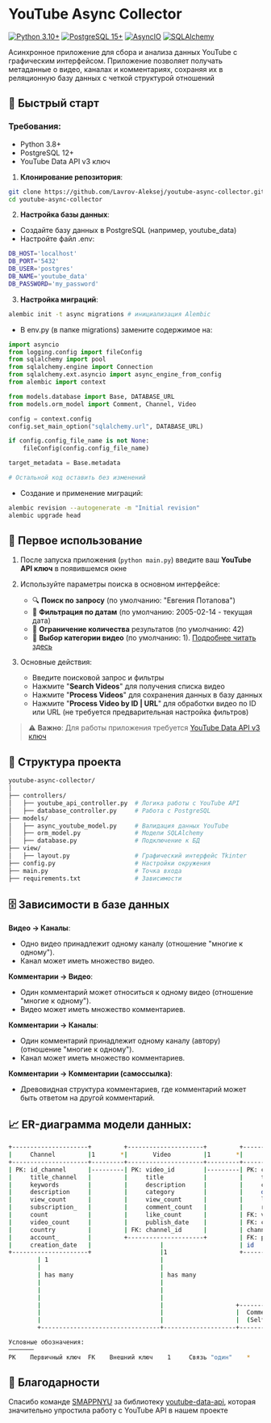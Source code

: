 # YouTube Async Collector

[![Python 3.10+](https://img.shields.io/badge/Python-3.10%2B-blue?logo=python)](https://www.python.org/)
[![PostgreSQL 15+](https://img.shields.io/badge/PostgreSQL-15%2B-blue?logo=postgresql)](https://www.postgresql.org/)
[![AsyncIO](https://img.shields.io/badge/Async-IO-blue?logo=asyncio)](https://docs.python.org/3/library/asyncio.html)
[![SQLAlchemy](https://img.shields.io/badge/SQLAlchemy-2.0%2B-blue?logo=sqlalchemy&logoColor=white)](https://www.sqlalchemy.org/)

Асинхронное приложение для сбора и анализа данных YouTube с графическим интерфейсом. Приложение позволяет получать метаданные о видео, каналах и комментариях, сохраняя их в реляционную базу данных с четкой структурой отношений

## 🚀 Быстрый старт

### Требования:
- Python 3.8+
- PostgreSQL 12+
- YouTube Data API v3 ключ

1. **Клонирование репозитория**:
```bash
git clone https://github.com/Lavrov-Aleksej/youtube-async-collector.git
cd youtube-async-collector
```
2. **Настройка базы данных**:

- Создайте базу данных в PostgreSQL (например, youtube_data)
- Настройте файл .env:
```bash
DB_HOST='localhost'
DB_PORT='5432'
DB_USER='postgres'
DB_NAME='youtube_data'
DB_PASSWORD='my_password'
```
3. **Настройка миграций**:
```bash
alembic init -t async migrations # инициализация Alembic
```
- В env.py (в папке migrations) замените содержимое на:
```python
import asyncio
from logging.config import fileConfig
from sqlalchemy import pool
from sqlalchemy.engine import Connection
from sqlalchemy.ext.asyncio import async_engine_from_config
from alembic import context

from models.database import Base, DATABASE_URL
from models.orm_model import Comment, Channel, Video

config = context.config
config.set_main_option("sqlalchemy.url", DATABASE_URL)

if config.config_file_name is not None:
    fileConfig(config.config_file_name)

target_metadata = Base.metadata

# Остальной код оставить без изменений 
```
- Создание и применение миграций:
```bash
alembic revision --autogenerate -m "Initial revision"
alembic upgrade head
```

## 🐘 Первое использование

1. После запуска приложения (`python main.py`) введите ваш **YouTube API ключ** в появившемся окне

2. Используйте параметры поиска в основном интерфейсе:
   - 🔍 **Поиск по запросу** (по умолчанию: "Евгения Потапова")
   - 📅 **Фильтрация по датам** (по умолчанию: 2005-02-14 - текущая дата)
   - 🔢 **Ограничение количества** результатов (по умолчанию: 42)
   - 📼 **Выбор категории видео** (по умолчанию: 1). [Подробнее читать здесь](https://gist.github.com/dgp/1b24bf2961521bd75d6c)

3. Основные действия:
   - Введите поисковой запрос и фильтры
   - Нажмите "**Search Videos**" для получения списка видео
   - Нажмите "**Process Videos**" для сохранения данных в базу данных
   - Нажмите "**Process Video by ID | URL**" для обработки видео по ID или URL (не требуется предварительная настройка фильтров)
  
> ⚠️ **Важно**: Для работы приложения требуется [YouTube Data API v3 ключ](https://console.cloud.google.com/apis/library/youtube.googleapis.com)

## 📂 Структура проекта
```bash
youtube-async-collector/
│ 
├── controllers/
│   ├── youtube_api_controller.py  # Логика работы с YouTube API
│   ├── database_controller.py     # Работа с PostgreSQL
├── models/
│   ├── async_youtube_model.py     # Валидация данных YouTube
│   ├── orm_model.py               # Модели SQLAlchemy
│   ├── database.py                # Подключение к БД
├── view/
│   ├── layout.py                  # Графический интерфейс Tkinter
├── config.py                      # Настройки окружения
├── main.py                        # Точка входа
├── requirements.txt               # Зависимости
```

## 🗄️ Зависимости в базе данных
**Видео → Каналы**:
- Одно видео принадлежит одному каналу (отношение "многие к одному").
- Канал может иметь множество видео.

**Комментарии → Видео**:
- Один комментарий может относиться к одному видео (отношение "многие к одному").
- Видео может иметь множество комментариев.

**Комментарии → Каналы**:
- Один комментарий принадлежит одному каналу (автору) (отношение "многие к одному").
- Канал может иметь множество комментариев.

**Комментарии → Комментарии (самоссылка)**:
- Древовидная структура комментариев, где комментарий может быть ответом на другой комментарий.

## 📈 ER-диаграмма модели данных:

```bash
+---------------------+         +---------------------+         +---------------------+
|     Channel         |1       *|       Video         |1       *|      Comment        |
+---------------------+---------+---------------------+---------+---------------------+
| PK: id_channel      |---------| PK: video_id        |---------| PK: comment_id      |
|     title_channel   |         |     title           |         |     text            |
|     keywords        |         |     description     |         |     comment_publish_|
|     description     |         |     category        |         |     date            |
|     view_count      |         |     view_count      |         |     like_count      |
|     subscription_   |         |     comment_count   |         |     reply_count     |
|     count           |         |     like_count      |         | FK: video_id        |
|     video_count     |         |     publish_date    |         | FK: commenter_      |
|     country         |         | FK: channel_id      |         | channel_id          |
|     account_        |         +---------------------+         | FK: parent_comment_ |
|     creation_date   |                   |                     | id                  |
+---------------------+                   |1                    +---------------------+
        | 1                               |                            /|\
        |                                 |                             |
        | has many                        | has many                    | 1
        |                                 |                             |
        |                                 |                            has many
        |                                 |                             |
        |                                 |                    +---------------------+
        |                                 |                    |  Comment-Comment    |
        |                                 |                    |  (Self-Reference)   |
        +---------------------------------+--------------------+---------------------+

Условные обозначения:
───────              
PK    Первичный ключ  FK    Внешний ключ    1     Связь "один"    *     Связь "много"   /_\\   Самореференция
```

## 💖 Благодарности

Спасибо команде [SMAPPNYU](https://github.com/SMAPPNYU) за библиотеку [youtube-data-api](https://github.com/SMAPPNYU/youtube-data-api), которая значительно упростила работу с YouTube API в нашем проекте

